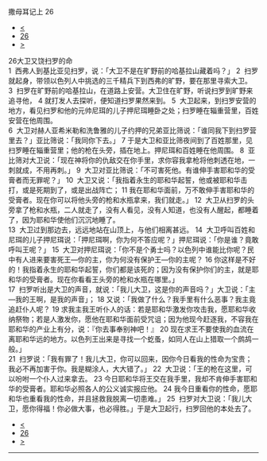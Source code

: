 ﻿





 撒母耳记上 26




* [<](bible/1SA25.md)
* [26](bible/1SA.md)
* [>](bible/1SA27.md)



 
26大卫又饶扫罗的命  
1  西弗人到基比亚见扫罗，说：「大卫不是在旷野前的哈基拉山藏着吗？」 
2  扫罗就起身，带领以色列人中挑选的三千精兵下到西弗的旷野，要在那里寻索大卫。 
3  扫罗在旷野前的哈基拉山，在道路上安营。大卫住在旷野，听说扫罗到旷野来追寻他， 
4 就打发人去探听，便知道扫罗果然来到。 
5  大卫起来，到扫罗安营的地方，看见扫罗和他的元帅尼珥的儿子押尼珥睡卧之处；扫罗睡在辎重营里，百姓安营在他周围。  
6  大卫对赫人亚希米勒和洗鲁雅的儿子约押的兄弟亚比筛说：「谁同我下到扫罗营里去？」亚比筛说：「我同你下去。」 
7 于是大卫和亚比筛夜间到了百姓那里，见扫罗睡在辎重营里；他的枪在头旁，插在地上。押尼珥和百姓睡在他周围。 
8  亚比筛对大卫说：「现在神将你的仇敌交在你手里，求你容我拿枪将他刺透在地，一刺就成，不用再刺。」 
9  大卫对亚比筛说：「不可害死他。有谁伸手害耶和华的受膏者而无罪呢？」 
10  大卫又说：「我指着永生的耶和华起誓，他或被耶和华击打，或是死期到了，或是出战阵亡； 
11 我在耶和华面前，万不敢伸手害耶和华的受膏者。现在你可以将他头旁的枪和水瓶拿来，我们就走。」 
12  大卫从扫罗的头旁拿了枪和水瓶，二人就走了，没有人看见，没有人知道，也没有人醒起，都睡着了，因为耶和华使他们沉沉地睡了。  
13  大卫过到那边去，远远地站在山顶上，与他们相离甚远。 
14  大卫呼叫百姓和尼珥的儿子押尼珥说：「押尼珥啊，你为何不答应呢？」押尼珥说：「你是谁？竟敢呼叫王呢？」 
15  大卫对押尼珥说：「你不是个勇士吗？以色列中谁能比你呢？民中有人进来要害死王—你的主，你为何没有保护王—你的主呢？ 
16 你这样是不好的！我指着永生的耶和华起誓，你们都是该死的；因为没有保护你们的主，就是耶和华的受膏者。现在你看看王头旁的枪和水瓶在哪里。」  
17  扫罗听出是大卫的声音，就说：「我儿大卫，这是你的声音吗？」大卫说：「主—我的王啊，是我的声音」； 
18 又说：「我做了什么？我手里有什么恶事？我主竟追赶仆人呢？ 
19 求我主我王听仆人的话：若是耶和华激发你攻击我，愿耶和华收纳祭物；若是人激发你，愿他在耶和华面前受咒诅；因为他现今赶逐我，不容我在耶和华的产业上有分，说：『你去事奉别神吧！』 
20 现在求王不要使我的血流在离耶和华远的地方。以色列王出来是寻找一个虼蚤，如同人在山上猎取一个鹧鸪一般。」  
21  扫罗说：「我有罪了！我儿大卫，你可以回来，因你今日看我的性命为宝贵；我必不再加害于你。我是糊涂人，大大错了。」 
22  大卫说：「王的枪在这里，可以吩咐一个仆人过来拿去。 
23 今日耶和华将王交在我手里，我却不肯伸手害耶和华的受膏者。耶和华必照各人的公义诚实报应他。 
24 我今日重看你的性命，愿耶和华也重看我的性命，并且拯救我脱离一切患难。」 
25  扫罗对大卫说：「我儿大卫，愿你得福！你必做大事，也必得胜。」于是大卫起行，扫罗回他的本处去了。 
* [<](bible/1SA25.md)
* [26](bible/1SA.md)
* [>](bible/1SA27.md)





---









